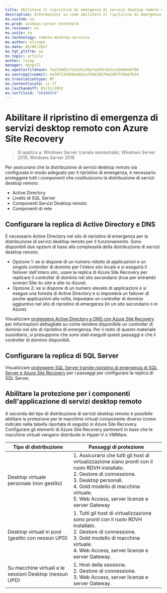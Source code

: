```yaml
---
title: Abilitare il ripristino di emergenza di servizi desktop remoto con Azure Site Recovery
description: Informazioni su come abilitare il ripristino di emergenza di servizi desktop remoto con Azure Site Recovery.
ms.custom: na
ms.prod: windows-server-threshold
ms.reviewer: na
ms.suite: na
ms.technology: remote-desktop-services
ms.author: elizapo
ms.date: 05/05/2017
ms.tgt_pltfrm: na
ms.topic: article
author: lizap
manager: dongill
ms.openlocfilehash: 7aa25602c71e5d114be7ae59c5e3ce168844d700
ms.sourcegitcommit: eaf071249b6eb6b1a758b38579a2d87710abfb54
ms.translationtype: MT
ms.contentlocale: it-IT
ms.lasthandoff: 05/31/2019
ms.locfileid: "66446554"
---
```

# <a name="enable-disaster-recovery-of-rds-using-azure-site-recovery"></a>Abilitare il ripristino di emergenza di servizi desktop remoto con Azure Site Recovery

>Si applica a: Windows Server (canale semestrale), Windows Server 2019, Windows Server 2016

Per assicurarsi che la distribuzione di servizi desktop remoto sia configurata in modo adeguato per il ripristino di emergenza, è necessario proteggere tutti i componenti che costituiscono la distribuzione di servizi desktop remoto:

- Active Directory
- Livello di SQL Server
- Componenti Servizi Desktop remoto
- Componenti di rete

## <a name="configure-active-directory-and-dns-replication"></a>Configurare la replica di Active Directory e DNS

È necessario Active Directory nel sito di ripristino di emergenza per la distribuzione di servizi desktop remoto per il funzionamento. Sono disponibili due opzioni di base alla complessità della distribuzione di servizi desktop remoto:

- Opzione 1: se si dispone di un numero ridotto di applicazioni e un singolo controller di dominio per l'intero sito locale e si eseguirà il failover dell'intero sito, usare la replica di Azure Site Recovery per replicare il controller di dominio nel sito secondario (true per entrambi scenari Site-to-site e site-to-Azure).
- Opzione 2: se si dispone di un numero elevato di applicazioni e si esegue una foresta di Active Directory e si imposterà un failover di poche applicazioni alla volta, impostare un controller di dominio aggiuntivo nel sito di ripristino di emergenza (in un sito secondario o in Azure).

Visualizzare [proteggere Active Directory e DNS con Azure Site Recovery](/azure/site-recovery/site-recovery-active-directory) per informazioni dettagliate su come rendere disponibile un controller di dominio nel sito di ripristino di emergenza. Per il resto di questo materiale sussidiario, si presuppone che sono stati eseguiti questi passaggi e che il controller di dominio disponibili.

## <a name="set-up-sql-server-replication"></a>Configurare la replica di SQL Server

Visualizzare [proteggere SQL Server tramite ripristino di emergenza di SQL Server e Azure Site Recovery](/azure/site-recovery/site-recovery-sql) per i passaggi per configurare la replica di SQL Server.

## <a name="enable-protection-for-the-rds-application-components"></a>Abilitare la protezione per i componenti dell'applicazione di servizi desktop remoto

A seconda del tipo di distribuzione di servizi desktop remoto è possibile abilitare la protezione per le macchine virtuali componente diverso (come indicato nella tabella riportata di seguito) in Azure Site Recovery. Configurare gli elementi di Azure Site Recovery pertinenti in base che le macchine virtuali vengano distribuite in Hyper-V o VMWare.


|               Tipo di distribuzione                |                                                                                                     Passaggi di protezione                                                                                                     |
|----------------------------------------------|--------------------------------------------------------------------------------------------------------------------------------------------------------------------------------------------------------------------------|
|     Desktop virtuale personale (non gestito)     | 1. Assicurarsi che tutti gli host di virtualizzazione siano pronti con il ruolo RDVH installato.    </br>2. Gestore di connessione.  </br>3. Desktop personali. </br>4. Gold modello di macchina virtuale. </br>5. Web Access, server licenze e server Gateway |
| Desktop virtuali in pool (gestito con nessun UPD) |                    1. Tutti gli host di virtualizzazione sono pronti con il ruolo RDVH installato.  </br>2. Gestore di connessione.  </br>3. Gold modello di macchina virtuale. </br>4. Web Access, server licenze e server Gateway.                    |
|   Su macchine virtuali e le sessioni Desktop (nessun UPD)   |                                                          1. Host della sessione.  </br>2. Gestore di connessione. </br>3. Web Access, server licenze e server Gateway.                                                           |

